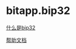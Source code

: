 # bitapp.bip32

[什么是bip32](https://github.com/bitcoin/bips/blob/master/bip-0032.mediawiki)

[帮助文档](https://github.com/bitcoinjs/bip32)

<!-- ## bitapp.bip32.fromBase58
## bitapp.bip32.fromPrivateKey
## bitapp.bip32.fromPublicKey
## bitapp.bip32.fromSeed -->